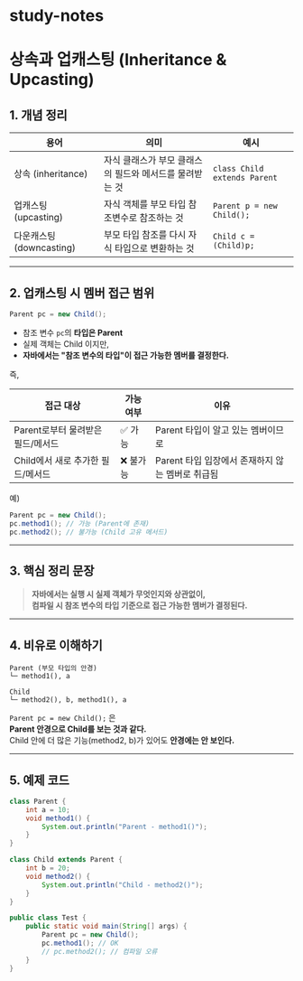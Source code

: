# study-notes

# 상속과 업캐스팅 (Inheritance & Upcasting)

## 1. 개념 정리

| 용어 | 의미 | 예시 |
|---|---|---|
| 상속 (inheritance) | 자식 클래스가 부모 클래스의 필드와 메서드를 물려받는 것 | `class Child extends Parent` |
| 업캐스팅 (upcasting) | 자식 객체를 부모 타입 참조변수로 참조하는 것 | `Parent p = new Child();` |
| 다운캐스팅 (downcasting) | 부모 타입 참조를 다시 자식 타입으로 변환하는 것 | `Child c = (Child)p;` |

---

## 2. 업캐스팅 시 멤버 접근 범위

```java
Parent pc = new Child();
```

- 참조 변수 `pc`의 **타입은 Parent**
- 실제 객체는 Child 이지만,
- **자바에서는 "참조 변수의 타입"이 접근 가능한 멤버를 결정한다.**

즉,

| 접근 대상 | 가능 여부 | 이유 |
|---|---|---|
| Parent로부터 물려받은 필드/메서드 | ✅ 가능 | Parent 타입이 알고 있는 멤버이므로 |
| Child에서 새로 추가한 필드/메서드 | ❌ 불가능 | Parent 타입 입장에서 존재하지 않는 멤버로 취급됨 |

예)
```java
Parent pc = new Child();
pc.method1(); // 가능 (Parent에 존재)
pc.method2(); // 불가능 (Child 고유 메서드)
```

---

## 3. 핵심 정리 문장

> **자바에서는 실행 시 실제 객체가 무엇인지와 상관없이,  
> 컴파일 시 참조 변수의 타입 기준으로 접근 가능한 멤버가 결정된다.**

---

## 4. 비유로 이해하기

```
Parent (부모 타입의 안경)
└─ method1(), a

Child
└─ method2(), b, method1(), a
```

`Parent pc = new Child();` 은  
**Parent 안경으로 Child를 보는 것과 같다.**  
Child 안에 더 많은 기능(method2, b)가 있어도 **안경에는 안 보인다.**

---

## 5. 예제 코드

```java
class Parent {
    int a = 10;
    void method1() {
        System.out.println("Parent - method1()");
    }
}

class Child extends Parent {
    int b = 20;
    void method2() {
        System.out.println("Child - method2()");
    }
}

public class Test {
    public static void main(String[] args) {
        Parent pc = new Child();
        pc.method1(); // OK
        // pc.method2(); // 컴파일 오류
    }
}
```
